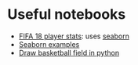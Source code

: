 # Useful notebooks

 * [FIFA 18 player stats](https://www.kaggle.com/thec03u5/fifa-18-player-stats-analysis): uses [seaborn](http://seaborn.pydata.org/)
 * [Seaborn examples](https://github.com/gbrough/westportlanddatascienceclub/blob/master/Seaborn/SeabornTutorial.ipynb)
 * [Draw basketball field in python](http://savvastjortjoglou.com/nba-shot-sharts.html)
